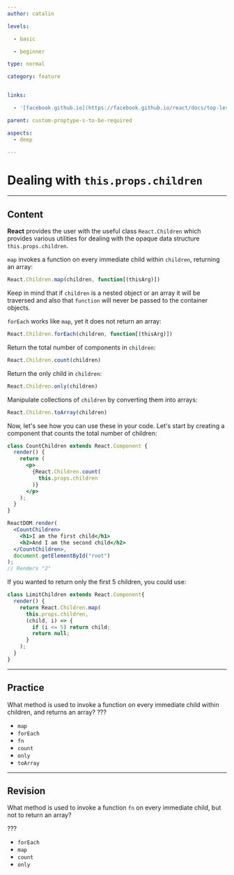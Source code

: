 ```yaml
---
author: catalin

levels:

  - basic

  - beginner

type: normal

category: feature


links:

  - '[facebook.github.io](https://facebook.github.io/react/docs/top-level-api.html#react.children){website}'

parent: custom-proptype-s-to-be-required

aspects:
  - deep

---
```


# Dealing with `this.props.children`

---
## Content

**React** provides the user with the useful class `React.Children` which provides various utilities for dealing with the opaque data structure `this.props.children`.

`map` invokes a function on every immediate child within `children`, returning an array:

```jsx
React.Children.map(children, function[(thisArg)])
```

Keep in mind that if `children` is a nested object or an array it will be traversed and also that `function` will never be passed to the container objects.

`forEach` works like `map`, yet it does not return an array:

```jsx
React.Children.forEach(children, function[(thisArg)])
```

Return the total number of components in `children`:

```jsx
React.Children.count(children)
```

Return the only child in `children`:

```jsx
React.Children.only(children)
```

Manipulate collections of `children` by converting them into arrays:

```jsx
React.Children.toArray(children)
```

Now, let's see how you can use these in your code. Let's start by creating a component that counts the total number of children:

```jsx
class CountChildren extends React.Component {
  render() {
    return (
      <p>
        {React.Children.count(
          this.props.children
        )}
      </p>
    );
  }
}

ReactDOM.render(
  <CountChildren>
    <h1>I am the first child</h1>
    <h2>And I am the second child</h2>
  </CountChildren>,
  document.getElementById("root")
);
// Renders "2"
```

If you wanted to return only the first 5 children, you could use:

```jsx
class LimitChildren extends React.Component{
  render() {
    return React.Children.map(
      this.props.children,
      (child, i) => {
        if (i <= 5) return child;
        return null;
      }
    );
  }
}
```

---
## Practice

What method is used to invoke a function on every immediate child within children, and returns an array? ???


* `map`
* `forEach`
* `fn`
* `count`
* `only`
* `toArray`

---
## Revision

What method is used to invoke a function `fn` on every immediate child, but not to return an array?

???


* `forEach`
* `map`
* `count`
* `only`


